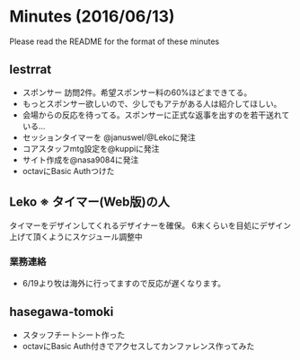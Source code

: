 # Minutes (2016/06/13)

Please read the README for the format of these minutes

## lestrrat

* スポンサー 訪問2件。希望スポンサー料の60%ほどまできてる。
* もっとスポンサー欲しいので、少しでもアテがある人は紹介してほしい。
* 会場からの反応を待ってる。スポンサーに正式な返事を出すのを若干送れている…
* セッションタイマーを @januswel/@Lekoに発注
* コアスタッフmtg設定を@kuppiに発注
* サイト作成を@nasa9084に発注
* octavにBasic Authつけた

## Leko ※ タイマー(Web版)の人

タイマーをデザインしてくれるデザイナーを確保。
6末くらいを目処にデザイン上げて頂くようにスケジュール調整中

### 業務連絡

* 6/19より牧は海外に行ってますので反応が遅くなります。

## hasegawa-tomoki

* スタッフチートシート作った
* octavにBasic Auth付きでアクセスしてカンファレンス作ってみた

